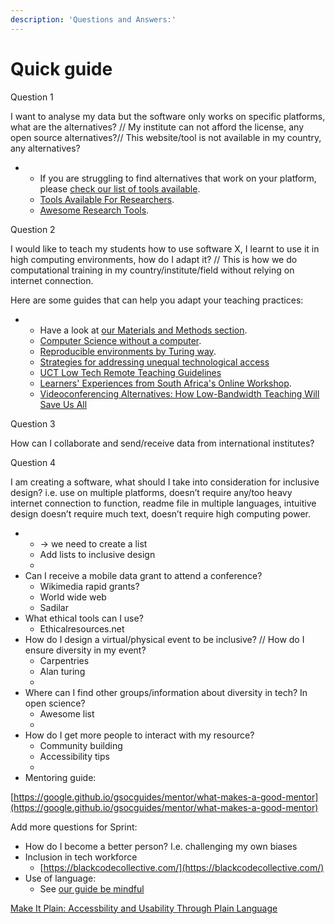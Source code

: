 ```yaml
---
description: 'Questions and Answers:'
---
```


# Quick guide

Question 1

I want to analyse my data but the software only works on specific platforms, what are the alternatives? // My institute can not afford the license, any open source alternatives?// This website/tool is not available in my country, any alternatives?  


* * If you are struggling to find alternatives that work on your platform, please [check our list of tools available](https://selgebali.gitbook.io/opencider/advice-and-tools/checklists-and-info/tools-and-computational-infrastructure).
  * [Tools Available For Researchers](https://www.rd-alliance.org/group/preservation-tools-techniques-and-policies/wiki/tools-available-researchers-0).
  * [Awesome Research Tools](https://github.com/emptymalei/awesome-research).

Question 2

I would like to teach my students how to use software X, I learnt to use it in high computing environments, how do I adapt it? // This is how we do computational training in my country/institute/field without relying on internet connection.  


Here are some guides that can help you adapt your teaching practices:

* * Have a look at [our Materials and Methods section](https://selgebali.gitbook.io/opencider/advice-and-tools/checklists-and-info/materials-and-methods).
  * [Computer Science without a computer](https://csunplugged.org/en/).
  * [Reproducible environments by Turing way](https://deploy-preview-1008--the-turing-way.netlify.app/reproducible_environments/reproducible_environments.html).
  * [Strategies for addressing unequal technological access](http://bit.ly/techaccessguide)
  * [UCT Low Tech Remote Teaching Guidelines](https://docs.google.com/document/d/1zPN7XUitOCw75FW6UeqrYAcWl41UqgKoZ_HRoYTKFZI/edit)
  * [Learners' Experiences from South Africa's Online Workshop](https://carpentries.org/blog/2020/05/south-africa-online-workshop/).
  * [Videoconferencing Alternatives: How Low-Bandwidth Teaching Will Save Us All](https://www.iddblog.org/videoconferencing-alternatives-how-low-bandwidth-teaching-will-save-us-all/) 

Question 3

How can I collaborate and send/receive data from international institutes?  


Question 4

I am creating a software, what should I take into consideration for inclusive design? i.e. use on multiple platforms, doesn’t require any/too heavy internet connection to function, readme file in multiple languages, intuitive design doesn’t require much text, doesn’t require high computing power.

* * → we need to create a list 
  * Add lists to inclusive design
  * 
* Can I receive a mobile data grant to attend a conference?
  * Wikimedia rapid grants?
  * World wide web
  * Sadilar 
* What ethical tools can I use?
  * Ethicalresources.net 
* How do I design a virtual/physical event to be inclusive? // How do I ensure diversity in my event?
  * Carpentries
  * Alan turing
  * 
* Where can I find other groups/information about diversity in tech? In open science?
  * Awesome list
  * 
* How do I get more people to interact with my resource?
  * Community building 
  * Accessibility tips
  * 
* Mentoring guide:

[https://google.github.io/gsocguides/mentor/what-makes-a-good-mentor](https://google.github.io/gsocguides/mentor/what-makes-a-good-mentor)   


Add more questions for Sprint:

* How do I become a better person? I.e. challenging my own biases 
* Inclusion in tech workforce
  * [https://blackcodecollective.com/](https://blackcodecollective.com/) 
* Use of language:
  * See [our guide be mindful](https://selgebali.gitbook.io/opencider/advice-and-tools/checklists-and-info/behaviour-and-conduct)

[Make It Plain: Accessbility and Usability Through Plain Language](https://www.slideshare.net/AccessForAll/make-it-plain-accessbility-and-usability-through-plain-language) 

